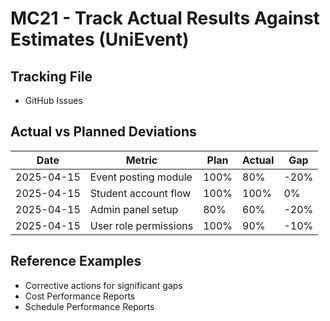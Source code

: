 # MC21 - Track Actual Results Against Estimates (UniEvent)

## Tracking File
- GitHub Issues

## Actual vs Planned Deviations

| Date       | Metric                   | Plan   | Actual | Gap  |
|------------|--------------------------|--------|--------|------|
| 2025-04-15 | Event posting module     | 100%   | 80%    | -20% |
| 2025-04-15 | Student account flow     | 100%   | 100%   | 0%   |
| 2025-04-15 | Admin panel setup        | 80%    | 60%    | -20% |
| 2025-04-15 | User role permissions    | 100%   | 90%    | -10% |

## Reference Examples
- Corrective actions for significant gaps
- Cost Performance Reports
- Schedule Performance Reports

